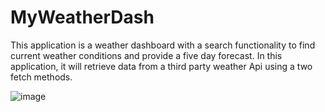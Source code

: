 # MyWeatherDash
This application is a weather dashboard with a search functionality to find current weather conditions and provide a five day forecast.
In this application, it will retrieve data from a third party weather Api using a two fetch methods.

![image](https://user-images.githubusercontent.com/83987530/124944616-76dda080-dfdb-11eb-9554-5cb31fa46860.png)
